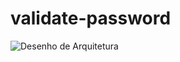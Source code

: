 # validate-password

![Desenho de Arquitetura](https://github.com/ingridmielnik/validate-password/blob/feature/documentacao/assets/DesArquitetura.png)
